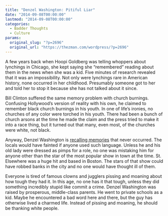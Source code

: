 ```yaml
---
title: "Denzel Washington: Pitiful Liar"
date: "2014-09-08T00:00:00"
lastmod: "2014-09-08T00:00:00"
categories:
  - Badder Thoughts
  - Culture
params:
  original_slug: "?p=2696"
  original_url: "https://thezman.com/wordpress/?p=2696"
---
```


A few years back when Hoopi Goldberg was telling whoppers about
lynchings in Chicago, she kept saying she “remembered” reading about
them in the news when she was a kid. Five minutes of research revealed
that it was an impossibility. Not only were lynchings rare in American
history, none occurred in her childhood. Presumably someone got to her
and told her to stop it because she has not talked about it since.

Bill Clinton suffered the same memory problem with church burnings.
Confusing Hollywood’s version of reality with his own, he claimed to
remember black church burnings in his youth. In one of life’s ironies,
no churches of any color were torched in his youth. There had been a
bunch of church arsons at the time he made the claim and the press tried
to make it into a race thing, but it turned out that many, even most, of
the churches were white, not black.

Anyway, Denzel Washington is <a
href="http://www.hollywoodreporter.com/news/toronto-denzel-washington-recalls-n-730886"
rel="noopener noreferrer" target="_blank">recalling memories</a> that
never occurred. The locals would have fainted if anyone used such
language. Unless he and his old lady were dressed as pimps for a role,
no one was mistaking him for anyone other than the star of the most
popular show in town at the time. St. Elsewhere was a huge hit and based
in Boston. The stars of that show could have robbed banks in the city
and no one would have thought ill of them.

Everyone is tired of famous clowns and jugglers pissing and moaning
about how tough they had it. In this age, no one has it that tough,
unless they did something incredibly stupid like commit a crime. Denzel
Washington was raised by prosperous, middle-class parents. He went to
private schools as a kid. Maybe he encountered a bad word here and
there, but the guy has otherwise lived a charmed life. Instead of
pissing and moaning, he should be thanking white people.
